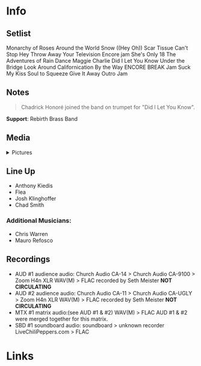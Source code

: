 # Info

## Setlist

Monarchy of Roses
Around the World
Snow ((Hey Oh))
Scar Tissue
Can't Stop
Hey
Throw Away Your Television
Encore jam
She's Only 18
The Adventures of Rain Dance Maggie
Charlie
Did I Let You Know
Under the Bridge
Look Around
Californication
By the Way
ENCORE BREAK
Jam
Suck My Kiss
Soul to Squeeze
Give It Away
Outro Jam

## Notes

> Chadrick Honoré joined the band on trumpet for "Did I Let You Know".

**Support**: Rebirth Brass Band

## Media 

<details>
  <summary>Pictures</summary>
  <!--<img alt="Setlist" title="Setlist" src="_.jpg" height="200" />
  <img alt="Flyer" title="Flyer" src="_.jpg" height="200" />-->
</details>

## Line Up

* Anthony Kiedis
* Flea
* Josh Klinghoffer
* Chad Smith

### Additional Musicians:

* Chris Warren  
* Mauro Refosco

## Recordings

* AUD #1 audience audio: Church Audio CA-14 > Church Audio CA-9100 > Zoom H4n XLR WAV(M) > FLAC recorded by Seth Meister **NOT CIRCULATING**
* AUD #2 audience audio: Church Audio CA-11 > Church Audio CA-UGLY > Zoom H4n XLR WAV(M) > FLAC recorded by Seth Meister **NOT CIRCULATING**
* MTX #1 matrix audio:(see AUD #1 & #2) WAV(M) > FLAC AUD #1 & #2 were merged together for this matrix.
* SBD #1 soundboard audio: soundboard > unknown recorder LiveChiliPeppers.com > FLAC

# Links